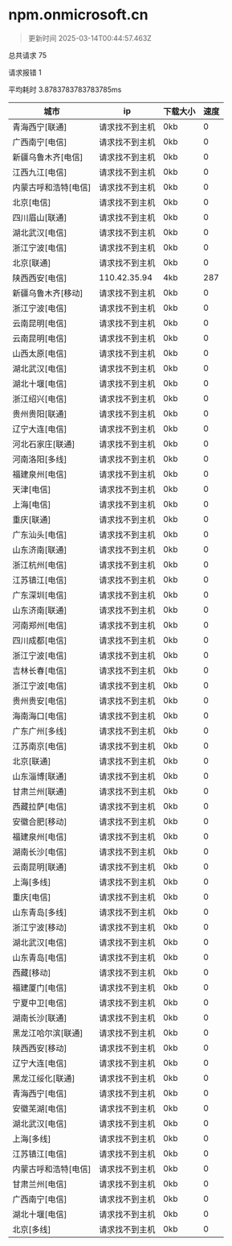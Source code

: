 
  # npm.onmicrosoft.cn

  > 更新时间 2025-03-14T00:44:57.463Z
  
  总共请求 75

  请求报错 1

  平均耗时 3.8783783783783785ms

|城市|ip|下载大小|速度|
|-----|----------|---|---|
|青海西宁[联通]|请求找不到主机|0kb|0|
|广西南宁[电信]|请求找不到主机|0kb|0|
|新疆乌鲁木齐[电信]|请求找不到主机|0kb|0|
|江西九江[电信]|请求找不到主机|0kb|0|
|内蒙古呼和浩特[电信]|请求找不到主机|0kb|0|
|北京[电信]|请求找不到主机|0kb|0|
|四川眉山[联通]|请求找不到主机|0kb|0|
|湖北武汉[电信]|请求找不到主机|0kb|0|
|浙江宁波[电信]|请求找不到主机|0kb|0|
|北京[联通]|请求找不到主机|0kb|0|
|陕西西安[电信]|110.42.35.94|4kb|287|
|新疆乌鲁木齐[移动]|请求找不到主机|0kb|0|
|浙江宁波[电信]|请求找不到主机|0kb|0|
|云南昆明[电信]|请求找不到主机|0kb|0|
|云南昆明[电信]|请求找不到主机|0kb|0|
|山西太原[电信]|请求找不到主机|0kb|0|
|湖北武汉[电信]|请求找不到主机|0kb|0|
|湖北十堰[电信]|请求找不到主机|0kb|0|
|浙江绍兴[电信]|请求找不到主机|0kb|0|
|贵州贵阳[联通]|请求找不到主机|0kb|0|
|辽宁大连[电信]|请求找不到主机|0kb|0|
|河北石家庄[联通]|请求找不到主机|0kb|0|
|河南洛阳[多线]|请求找不到主机|0kb|0|
|福建泉州[电信]|请求找不到主机|0kb|0|
|天津[电信]|请求找不到主机|0kb|0|
|上海[电信]|请求找不到主机|0kb|0|
|重庆[联通]|请求找不到主机|0kb|0|
|广东汕头[电信]|请求找不到主机|0kb|0|
|山东济南[联通]|请求找不到主机|0kb|0|
|浙江杭州[电信]|请求找不到主机|0kb|0|
|江苏镇江[电信]|请求找不到主机|0kb|0|
|广东深圳[电信]|请求找不到主机|0kb|0|
|山东济南[联通]|请求找不到主机|0kb|0|
|河南郑州[电信]|请求找不到主机|0kb|0|
|四川成都[电信]|请求找不到主机|0kb|0|
|浙江宁波[电信]|请求找不到主机|0kb|0|
|吉林长春[电信]|请求找不到主机|0kb|0|
|浙江宁波[电信]|请求找不到主机|0kb|0|
|贵州贵安[电信]|请求找不到主机|0kb|0|
|海南海口[电信]|请求找不到主机|0kb|0|
|广东广州[多线]|请求找不到主机|0kb|0|
|江苏南京[电信]|请求找不到主机|0kb|0|
|北京[联通]|请求找不到主机|0kb|0|
|山东淄博[联通]|请求找不到主机|0kb|0|
|甘肃兰州[联通]|请求找不到主机|0kb|0|
|西藏拉萨[电信]|请求找不到主机|0kb|0|
|安徽合肥[移动]|请求找不到主机|0kb|0|
|福建泉州[电信]|请求找不到主机|0kb|0|
|湖南长沙[电信]|请求找不到主机|0kb|0|
|云南昆明[联通]|请求找不到主机|0kb|0|
|上海[多线]|请求找不到主机|0kb|0|
|重庆[电信]|请求找不到主机|0kb|0|
|山东青岛[多线]|请求找不到主机|0kb|0|
|浙江宁波[移动]|请求找不到主机|0kb|0|
|湖北武汉[电信]|请求找不到主机|0kb|0|
|山东青岛[电信]|请求找不到主机|0kb|0|
|西藏[移动]|请求找不到主机|0kb|0|
|福建厦门[电信]|请求找不到主机|0kb|0|
|宁夏中卫[电信]|请求找不到主机|0kb|0|
|湖南长沙[联通]|请求找不到主机|0kb|0|
|黑龙江哈尔滨[联通]|请求找不到主机|0kb|0|
|陕西西安[移动]|请求找不到主机|0kb|0|
|辽宁大连[电信]|请求找不到主机|0kb|0|
|黑龙江绥化[联通]|请求找不到主机|0kb|0|
|青海西宁[电信]|请求找不到主机|0kb|0|
|安徽芜湖[电信]|请求找不到主机|0kb|0|
|湖北武汉[电信]|请求找不到主机|0kb|0|
|上海[多线]|请求找不到主机|0kb|0|
|江苏镇江[电信]|请求找不到主机|0kb|0|
|内蒙古呼和浩特[电信]|请求找不到主机|0kb|0|
|甘肃兰州[电信]|请求找不到主机|0kb|0|
|广西南宁[电信]|请求找不到主机|0kb|0|
|湖北十堰[电信]|请求找不到主机|0kb|0|
|北京[多线]|请求找不到主机|0kb|0|

  